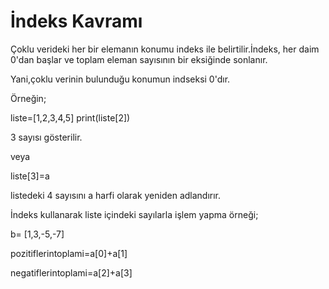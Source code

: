 # İndeks Kavramı
Çoklu verideki her bir elemanın konumu indeks ile belirtilir.İndeks, her daim 0'dan başlar ve toplam eleman sayısının bir eksiğinde sonlanır.

Yani,çoklu verinin bulunduğu konumun indseksi 0'dır.

Örneğin;

liste=[1,2,3,4,5]
print(liste[2])

3 sayısı gösterilir.

veya

liste[3]=a

listedeki 4 sayısını a harfi olarak yeniden adlandırır.

  İndeks kullanarak liste içindeki sayılarla işlem yapma örneği;

  b= [1,3,-5,-7]

  pozitiflerintoplami=a[0]+a[1]
  
  negatiflerintoplami=a[2]+a[3]
  
